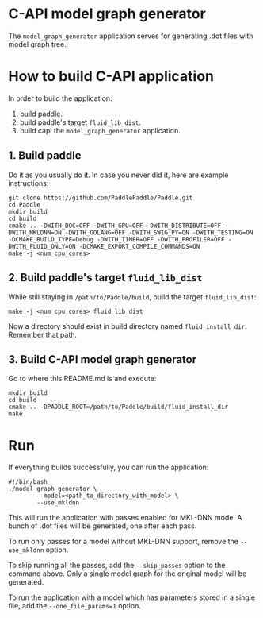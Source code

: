 # C-API model graph generator
The `model_graph_generator` application serves for generating .dot files with
model graph tree.

# How to build C-API application
In order to build the application:
1. build paddle.
2. build paddle's target `fluid_lib_dist`.
3. build capi the `model_graph_generator` application.

## 1. Build paddle
Do it as you usually do it. In case you never did it, here are example instructions:
```
git clone https://github.com/PaddlePaddle/Paddle.git
cd Paddle
mkdir build
cd build
cmake .. -DWITH_DOC=OFF -DWITH_GPU=OFF -DWITH_DISTRIBUTE=OFF -DWITH_MKLDNN=ON -DWITH_GOLANG=OFF -DWITH_SWIG_PY=ON -DWITH_TESTING=ON -DCMAKE_BUILD_TYPE=Debug -DWITH_TIMER=OFF -DWITH_PROFILER=OFF -DWITH_FLUID_ONLY=ON -DCMAKE_EXPORT_COMPILE_COMMANDS=ON
make -j <num_cpu_cores>
```
## 2. Build paddle's target `fluid_lib_dist`
While still staying in `/path/to/Paddle/build`, build the target `fluid_lib_dist`:
```
make -j <num_cpu_cores> fluid_lib_dist
```
Now a directory should exist in build directory named `fluid_install_dir`. Remember that path.
## 3. Build C-API model graph generator
Go to where this README.md is and execute:
```
mkdir build
cd build
cmake .. -DPADDLE_ROOT=/path/to/Paddle/build/fluid_install_dir
make
```
# Run
If everything builds successfully, you can run the application:
```
#!/bin/bash
./model_graph_generator \
        --model=<path_to_directory_with_model> \
        --use_mkldnn
```
This will run the application with passes enabled for MKL-DNN mode.
A bunch of .dot files will be generated, one after each pass.

To run only passes for a model without MKL-DNN support, remove the `--use_mkldnn` option.

To skip running all the passes, add the `--skip_passes` option to the command above. Only a single model graph for the original model will be generated.

To run the application with a model which has parameters stored in a single file, add the `--one_file_params=1` option.
